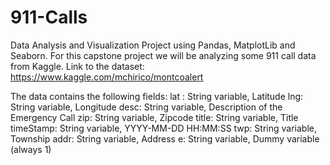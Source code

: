 # 911-Calls
Data Analysis and Visualization Project using Pandas, MatplotLib and Seaborn.
For this capstone project we will be analyzing some 911 call data from Kaggle. 
Link to the dataset: https://www.kaggle.com/mchirico/montcoalert

The data contains the following fields:
lat : String variable, Latitude
lng: String variable, Longitude
desc: String variable, Description of the Emergency Call
zip: String variable, Zipcode
title: String variable, Title
timeStamp: String variable, YYYY-MM-DD HH:MM:SS
twp: String variable, Township
addr: String variable, Address
e: String variable, Dummy variable (always 1)
